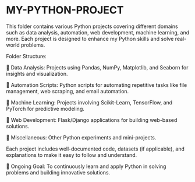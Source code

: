 # MY-PYTHON-PROJECT
This folder contains various Python projects covering different domains such as data analysis, automation, web development, machine learning, and more. Each project is designed to enhance my Python skills and solve real-world problems.

Folder Structure:

📁 Data Analysis: Projects using Pandas, NumPy, Matplotlib, and Seaborn for insights and visualization.

📁 Automation Scripts: Python scripts for automating repetitive tasks like file management, web scraping, and email automation.

📁 Machine Learning: Projects involving Scikit-Learn, TensorFlow, and PyTorch for predictive modeling.

📁 Web Development: Flask/Django applications for building web-based solutions.

📁 Miscellaneous: Other Python experiments and mini-projects.

Each project includes well-documented code, datasets (if applicable), and explanations to make it easy to follow and understand.

🚀 Ongoing Goal: To continuously learn and apply Python in solving problems and building innovative solutions.
